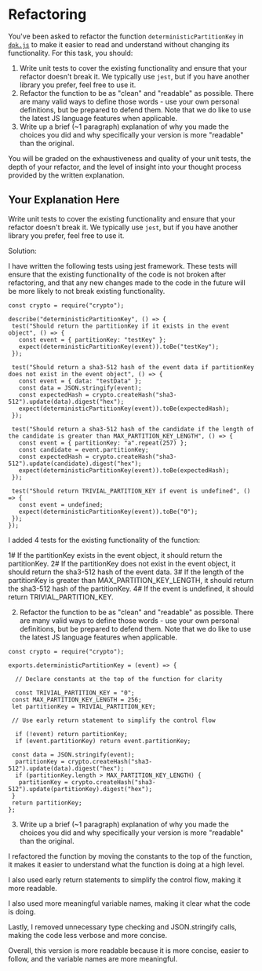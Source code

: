 # Refactoring

You've been asked to refactor the function `deterministicPartitionKey` in [`dpk.js`](dpk.js) to make it easier to read and understand without changing its functionality. For this task, you should:

1. Write unit tests to cover the existing functionality and ensure that your refactor doesn't break it. We typically use `jest`, but if you have another library you prefer, feel free to use it.
2. Refactor the function to be as "clean" and "readable" as possible. There are many valid ways to define those words - use your own personal definitions, but be prepared to defend them. Note that we do like to use the latest JS language features when applicable.
3. Write up a brief (~1 paragraph) explanation of why you made the choices you did and why specifically your version is more "readable" than the original.

You will be graded on the exhaustiveness and quality of your unit tests, the depth of your refactor, and the level of insight into your thought process provided by the written explanation.

## Your Explanation Here

Write unit tests to cover the existing functionality and ensure that your refactor doesn't break it. We typically use `jest`, but if you have another library you prefer, feel free to use it.

Solution:

I have written the following tests using jest framework. These tests will ensure that the existing functionality of the code is not broken after refactoring, and that any new changes made to the code in the future will be more likely to not break existing functionality.

```
const crypto = require("crypto");

describe("deterministicPartitionKey", () => {
 test("Should return the partitionKey if it exists in the event object", () => {
   const event = { partitionKey: "testKey" };
   expect(deterministicPartitionKey(event)).toBe("testKey");
 });

 test("Should return a sha3-512 hash of the event data if partitionKey does not exist in the event object", () => {
   const event = { data: "testData" };
   const data = JSON.stringify(event);
   const expectedHash = crypto.createHash("sha3-512").update(data).digest("hex");
   expect(deterministicPartitionKey(event)).toBe(expectedHash);
 });

 test("Should return a sha3-512 hash of the candidate if the length of the candidate is greater than MAX_PARTITION_KEY_LENGTH", () => {
   const event = { partitionKey: "a".repeat(257) };
   const candidate = event.partitionKey;
   const expectedHash = crypto.createHash("sha3-512").update(candidate).digest("hex");
   expect(deterministicPartitionKey(event)).toBe(expectedHash);
 });

 test("Should return TRIVIAL_PARTITION_KEY if event is undefined", () => {
   const event = undefined;
   expect(deterministicPartitionKey(event)).toBe("0");
 });
});
```
I added 4 tests for the existing functionality of the function:

1# If the partitionKey exists in the event object, it should return the partitionKey.
2# If the partitionKey does not exist in the event object, it should return the sha3-512 hash of the event data.
3# If the length of the partitionKey is greater than MAX_PARTITION_KEY_LENGTH, it should return the sha3-512 hash of the partitionKey.
4# If the event is undefined, it should return TRIVIAL_PARTITION_KEY.

2. Refactor the function to be as "clean" and "readable" as possible. There are many valid ways to define those words - use your own personal definitions, but be prepared to defend them. Note that we do like to use the latest JS language features when applicable.

```
const crypto = require("crypto");

exports.deterministicPartitionKey = (event) => {

  // Declare constants at the top of the function for clarity

  const TRIVIAL_PARTITION_KEY = "0";
 const MAX_PARTITION_KEY_LENGTH = 256;
 let partitionKey = TRIVIAL_PARTITION_KEY;

 // Use early return statement to simplify the control flow

  if (!event) return partitionKey;
  if (event.partitionKey) return event.partitionKey;

 const data = JSON.stringify(event);
  partitionKey = crypto.createHash("sha3-512").update(data).digest("hex");
  if (partitionKey.length > MAX_PARTITION_KEY_LENGTH) {
   partitionKey = crypto.createHash("sha3-512").update(partitionKey).digest("hex");
 }
 return partitionKey;
};
```

3. Write up a brief (~1 paragraph) explanation of why you made the choices you did and why specifically your version is more "readable" than the original.

I refactored the function by moving the constants to the top of the function, it makes it easier to understand what the function is doing at a high level. 

I also used early return statements to simplify the control flow, making it more readable. 

I also used more meaningful variable names, making it clear what the code is doing. 

Lastly, I removed unnecessary type checking and JSON.stringify calls, making the code less verbose and more concise. 

Overall, this version is more readable because it is more concise, easier to follow, and the variable names are more meaningful.

